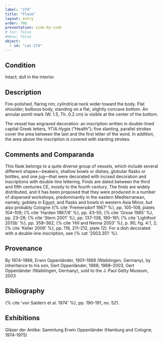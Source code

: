 ```yaml
---
label: "274"
title: "Flask"
layout: entry
order: 786
presentation: side-by-side
# toc: false
#menu: false 
object:
  - id: "cat-274"
---
```


## Condition

Intact; dull in the interior.

## Description

Fire-polished, flaring rim; cylindrical neck wider toward the body. Flat shoulder; bulbous body, standing on a flat, slightly concave bottom. An annular pontil mark (W. 1.5, Th. 0.2 cm) is visible at the center of the bottom.

The vessel has engraved decoration: an inscription written in double-lined capital Greek letters, ΥΓΙΑ *Hygia* (“Health”); five slanting, parallel strokes cover the area between the last and the first letter of the word. In addition, the area above the inscription is covered with slanting strokes.

## Comments and Comparanda

This flask belongs to a quite diverse group of vessels, which include several different shapes—beakers, shallow bowls or dishes, globular flasks or bottles, and one jug—that were decorated with incised decoration and inscriptions with double-line lettering. Finds are dated between the third and fifth centuries CE, mostly to the fourth century. The finds are widely distributed, and it has been proposed that they were produced in a number of dispersed workshops, predominantly in the eastern Mediterranean, namely, goblets in Egypt, and flasks and bowls in western Asia Minor, but also probably Cologne ({% cite 'Fremersdorf 1967' %}, pp. 105–108, plates 104–109; {% cite 'Harden 1967/8' %}, pp. 43–55; {% cite 'Grose 1985' %}, pp. 23–28; {% cite 'Stern 2001' %}, pp. 137–138, 160–161; {% cite 'Lightfoot 2013b' %}, pp. 358–362; {% cite 'Hill and Nenna 2003' %}, p. 90, fig. 4:1, 2; {% cite 'Keller 2006' %}, pp. 118, 211–212, plate 12). For a dish decorated with a double-line inscription, see {% cat '2003.351' %}.

## Provenance

By 1974–1988, Erwin Oppenländer, 1901–1988 (Waiblingen, Germany), by inheritance to his son, Gert Oppenländer, 1988; 1988–2003, Gert Oppenländer (Waiblingen, Germany), sold to the J. Paul Getty Museum, 2003

## Bibliography

{% cite 'von Saldern et al. 1974' %}, pp. 190–191, no. 521.

## Exhibitions

Gläser der Antike: Sammlung Erwin Oppenländer (Hamburg and Cologne, 1974–1975)